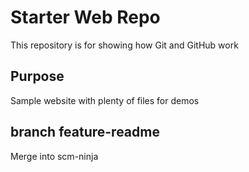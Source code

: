 # Starter Web Repo

This repository is for showing how Git and GitHub work

## Purpose

Sample website with plenty of files for demos

## branch feature-readme

Merge into scm-ninja

